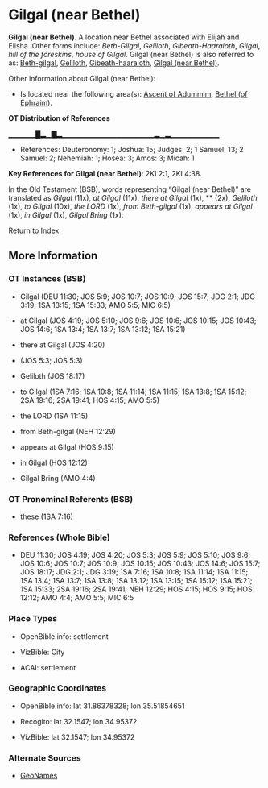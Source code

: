 # Gilgal (near Bethel)
**Gilgal (near Bethel)**. 
A location near Bethel associated with Elijah and Elisha. 
Other forms include: 
*Beth-Gilgal*, *Geliloth*, *Gibeath-Haaraloth*, *Gilgal*, *hill of the foreskins*, *house of Gilgal*. 
Gilgal (near Bethel) is also referred to as: 
[Beth-gilgal](Beth-gilgal.md), [Geliloth](Geliloth.md), [Gibeath-haaraloth](Gibeath-haaraloth.md), [Gilgal (near Bethel)](Gilgal.2.md). 




Other information about Gilgal (near Bethel):


* Is located near the following area(s): 
[Ascent of Adummim](Adummim.md), [Bethel (of Ephraim)](Bethel.md). 


**OT Distribution of References**

▁▁▁▁▁█▂▁▇▂▁▁▁▁▁▁▁▁▁▁▁▁▁▁▁▁▁▂▁▂▁▁▁▁▁▁▁▁▁
* References: Deuteronomy: 1; Joshua: 15; Judges: 2; 1 Samuel: 13; 2 Samuel: 2; Nehemiah: 1; Hosea: 3; Amos: 3; Micah: 1



**Key References for Gilgal (near Bethel)**: 
2KI 2:1, 2KI 4:38. 


In the Old Testament (BSB), words representing “Gilgal (near Bethel)” are translated as 
*Gilgal* (11x), *at Gilgal* (11x), *there at Gilgal* (1x), ** (2x), *Geliloth* (1x), *to Gilgal* (10x), *the LORD* (1x), *from Beth-gilgal* (1x), *appears at Gilgal* (1x), *in Gilgal* (1x), *Gilgal Bring* (1x). 




Return to [Index](00-Index.md)

## More Information

### OT Instances (BSB)

* Gilgal (DEU 11:30; JOS 5:9; JOS 10:7; JOS 10:9; JOS 15:7; JDG 2:1; JDG 3:19; 1SA 13:15; 1SA 15:33; AMO 5:5; MIC 6:5)

* at Gilgal (JOS 4:19; JOS 5:10; JOS 9:6; JOS 10:6; JOS 10:15; JOS 10:43; JOS 14:6; 1SA 13:4; 1SA 13:7; 1SA 13:12; 1SA 15:21)

* there at Gilgal (JOS 4:20)

*  (JOS 5:3; JOS 5:3)

* Geliloth (JOS 18:17)

* to Gilgal (1SA 7:16; 1SA 10:8; 1SA 11:14; 1SA 11:15; 1SA 13:8; 1SA 15:12; 2SA 19:16; 2SA 19:41; HOS 4:15; AMO 5:5)

* the LORD (1SA 11:15)

* from Beth-gilgal (NEH 12:29)

* appears at Gilgal (HOS 9:15)

* in Gilgal (HOS 12:12)

* Gilgal Bring (AMO 4:4)



### OT Pronominal Referents (BSB)

* these (1SA 7:16)



### References (Whole Bible)

* DEU 11:30; JOS 4:19; JOS 4:20; JOS 5:3; JOS 5:9; JOS 5:10; JOS 9:6; JOS 10:6; JOS 10:7; JOS 10:9; JOS 10:15; JOS 10:43; JOS 14:6; JOS 15:7; JOS 18:17; JDG 2:1; JDG 3:19; 1SA 7:16; 1SA 10:8; 1SA 11:14; 1SA 11:15; 1SA 13:4; 1SA 13:7; 1SA 13:8; 1SA 13:12; 1SA 13:15; 1SA 15:12; 1SA 15:21; 1SA 15:33; 2SA 19:16; 2SA 19:41; NEH 12:29; HOS 4:15; HOS 9:15; HOS 12:12; AMO 4:4; AMO 5:5; MIC 6:5


### Place Types

* OpenBible.info: settlement

* VizBible: City

* ACAI: settlement



### Geographic Coordinates

* OpenBible.info: lat 31.86378328; lon 35.51854651

* Recogito: lat 32.1547; lon 34.95372

* VizBible: lat 32.1547; lon 34.95372



### Alternate Sources

* [GeoNames](http://sws.geonames.org/294634)



